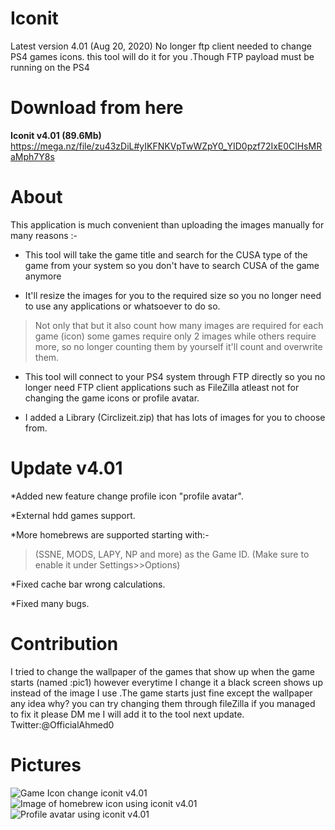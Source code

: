 # Iconit
Latest version 4.01 (Aug 20, 2020)
No longer ftp client needed to change PS4 games icons. this tool will do it for you .Though FTP payload must be running on the PS4

# Download from here
>
**Iconit v4.01 (89.6Mb)**
https://mega.nz/file/zu43zDiL#yIKFNKVpTwWZpY0_YID0pzf72IxE0ClHsMRaMph7Y8s

# About

This application is much convenient than uploading the images manually for many reasons :-

* This tool will take the game title and search for the CUSA type of the game from your system so you don't have to search CUSA of the game anymore 

* It'll resize the images for you to the required size so you no longer need to use any applications or whatsoever to do so. 

> Not only that but it also count how many images are required for each game (icon) some games require only 2 images while others require more, so no longer counting them by yourself it'll count and overwrite them.

* This tool will connect to your PS4 system through FTP directly so you no longer need FTP client applications such as FileZilla atleast not for changing the game icons or profile avatar.

* I added a Library (Circlizeit.zip) that has lots of images for you to choose from.

# Update v4.01

*Added new feature change profile icon "profile avatar".

*External hdd games support.

*More homebrews are supported starting with:-
>(SSNE, MODS, LAPY, NP and more) as the Game ID.
(Make sure to enable it under Settings>>Options)

*Fixed cache bar wrong calculations.

*Fixed many bugs.

# Contribution
I tried to change the wallpaper of the games that show up when the game starts (named :pic1) however everytime I change
it a black screen shows up instead of the image I use .The
game starts just fine except the wallpaper any idea why?
you can try changing them through fileZilla if you managed to fix it
please DM me I will add it to the tool next update.
Twitter:@OfficialAhmed0

# Pictures 
![Game Icon change iconit v4.01](https://img.techpowerup.org/200820/app.png)
![Image of homebrew icon using iconit v4.01](https://img.techpowerup.org/200820/1.png)
![Profile avatar using iconit v4.01](https://img.techpowerup.org/200820/2.png)


